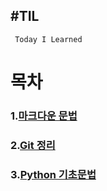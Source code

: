#TIL
---
` Today I Learned`

# 목차 
  
### 1.[마크다운 문법](https://github.com/caretim/TIL/blob/master/MarkDown/%EB%A7%88%ED%81%AC%EB%8B%A4%EC%9A%B4%EB%AC%B8%EB%B2%95%EC%A0%95%EB%A6%AC.md)

### 2.[Git 정리](https://github.com/caretim/TIL/blob/master/Git/Git_command.md)

### 3.[Python 기초문법](https://github.com/caretim/TIL/blob/master/python_work_space/Python-basic.md)
